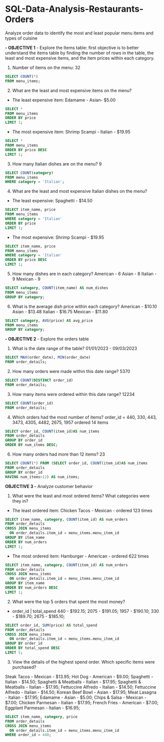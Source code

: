 # SQL-Data-Analysis-Restaurants-Orders
Analyze order data to identify the most and least popular menu items and types of cuisine

**- OBJECTIVE 1** - Explore the Items table: first objective is to better understand the items table by finding the number of rows in the table, the least and most expensive items, and the item prices within each category.

1. Number of items on the menu: 32
```sql
SELECT COUNT(*)
FROM menu_items;
```
2. What are the least and most expensive items on the menu?
- The least expensive item: Edamame - Asian- $5.00
```sql
SELECT *
FROM menu_items
ORDER BY price
LIMIT 1;
```
- The most expensive item: Shrimp Scampi - Italian - $19.95
```sql
SELECT *
FROM menu_items
ORDER BY price DESC
LIMIT 1;
```
3. How many Italian dishes are on the menu? 9 
```sql
SELECT COUNT(category)
FROM menu_items
WHERE category = 'Italian';
```
4. What are the least and most expensive Italian dishes on the menu?
- The least expensive: Spaghetti - $14.50
```sql
SELECT item_name, price
FROM menu_items
WHERE category = 'Italian'
ORDER BY price
LIMIT 1;
```
- The most expensive: Shrimp Scampi - $19.95
```sql
SELECT item_name, price
FROM menu_items
WHERE category = 'Italian'
ORDER BY price DESC
LIMIT 1;
```
5. How many dishes are in each category?
American - 6
Asian - 8
Italian - 9
Mexican - 9
```sql
SELECT category, COUNT(item_name) AS num_dishes
FROM menu_items
GROUP BY category;
```
6. What is the average dish price within each category?
American - $10.10
Asian - $13.48
Italian - $16.75
Mexican - $11.80
```sql
SELECT category, AVG(price) AS avg_price
FROM menu_items
GROUP BY category;
```

**- OBJECTIVE 2** - Explore the orders table

1. What is the date range of the table? 01/01/2023 - 09/03/2023
```sql
SELECT MAX(order_date), MIN(order_date)
FROM order_details;
```
2. How many orders were made within this date range? 5370
```sql
SELECT COUNT(DISTINCT order_id)
FROM order_details;
```
3. How many items were ordered within this date range? 12234
```sql
SELECT COUNT(order_id)
FROM order_details;
```
4. Which orders had the most number of items?
order_id = 440, 330, 443, 3473, 4305, 4482, 2675, 1957 ordered 14 items
```sql
SELECT order_id, COUNT(item_id)AS num_items
FROM order_details
GROUP BY order_id
ORDER BY num_items DESC;
```
6. How many orders had more than 12 items? 23
```sql
SELECT COUNT(*) FROM (SELECT order_id, COUNT(item_id)AS num_items
FROM order_details
GROUP BY order_id
HAVING num_items>12) AS num_items;
```

**OBJECTIVE 3 -** Analyze customer behavior

1. What were the least and most ordered items? What categories were they in?
- The least ordered item: Chicken Tacos - Mexican - ordered 123 times
```sql
SELECT item_name, category, COUNT(item_id) AS num_orders
FROM order_details
CROSS JOIN menu_items
  ON order_details.item_id = menu_items.menu_item_id
GROUP BY item_name
ORDER BY num_orders
LIMIT 1;
```

- The most ordered item: Hamburger - American - ordered 622 times

```sql
SELECT item_name, category, COUNT(item_id) AS num_orders
FROM order_details
CROSS JOIN menu_items
  ON order_details.item_id = menu_items.menu_item_id
GROUP BY item_name
ORDER BY num_orders DESC
LIMIT 1;
```

2. What were the top 5 orders that spent the most money?

- order_id | total_spend 
440 - $192.15;
2075 - $191.05;
1957 - $190.10;
330 - $189.70;
2675 - $185.10;
  
```sql
SELECT order_id, SUM(price) AS total_spend
FROM order_details
CROSS JOIN menu_items
  ON order_details.item_id = menu_items.menu_item_id
GROUP BY order_id
ORDER BY total_spend DESC
LIMIT 5;
```

3. View the details of the highest spend order. Which specific items were purchased?

Steak Tacos - Mexican - $13.95;
Hot Dog - American - $9.00;
Spaghetti - Italian - $14.50;
Spaghetti & Meatballs - Italian - $17.95;
Spaghetti & Meatballs - Italian - $17.95;
Fettuccine Alfredo - Italian - $14.50;
Fettuccine Alfredo - Italian - $14.50;
Korean Beef Bowl - Asian - $17.95;
Meat Lasagna - Italian - $17.95;
Edamame - Asian - $5.00;
Chips & Salsa - Mexican - $7.00;
Chicken Parmesan - Italian - $17.95;
French Fries - American - $7.00;
Eggplant Parmesan - Italian - $16.95;
```sql
SELECT item_name, category, price
FROM order_details
CROSS JOIN menu_items
  ON order_details.item_id = menu_items.menu_item_id
WHERE order_id = 440;
```
